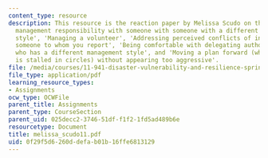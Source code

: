 ```yaml
---
content_type: resource
description: This resource is the reaction paper by Melissa Scudo on the topics 'Sharing
  management responsibility with someone with someone with a different leadership
  style', 'Managing a volunteer', 'Addressing perceived conflicts of interest with
  someone to whom you report', 'Being comfortable with delegating authority to someone
  who has a different management style', and 'Moving a plan forward (when the discussion
  is stalled in circles) without appearing too aggressive'.
file: /media/courses/11-941-disaster-vulnerability-and-resilience-spring-2005/0f29f5d6260ddefab01b16ffe6813129_melissa_scudo11.pdf
file_type: application/pdf
learning_resource_types:
- Assignments
ocw_type: OCWFile
parent_title: Assignments
parent_type: CourseSection
parent_uid: 025decc2-3746-51df-f1f2-1fd5ad489b6e
resourcetype: Document
title: melissa_scudo11.pdf
uid: 0f29f5d6-260d-defa-b01b-16ffe6813129
---
```

